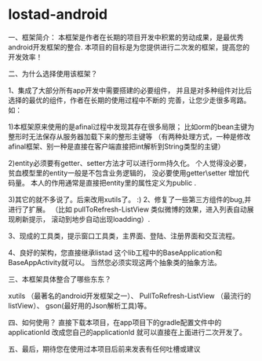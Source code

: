 # lostad-android
一、框架简介： 本框架是作者在长期的项目开发中积累的劳动成果，是最优秀android开发框架的整合. 
本项目的目标是为您提供进行二次发的框架，提高您的开发效率！



二、为什么选择使用该框架？

1、集成了大部分所有app开发中需要搭建的必要组件，
并且是对多种组件对比后选择的最优的组件，作者在长期的使用过程中不断的 完善，让您少走很多弯路。 
如：

1)本框架原来使用的是afinal过程中发现其存在很多局限；
比如orm的bean主键为整形时无法保存从服务器加载下来的整形主键等 
（有两种处理方式，一种是修改afinal框架、别一种是直接在客户端直接把int解析到String类型的主键）


2)entity必须要有getter、setter方法才可以进行orm持久化。 个人觉得没必要，贫血模型里的entity一般是不包含业务逻辑的，
没必要使用getter\setter 增加代码量。 本人的作用通常是直接把entity里的属性定义为public . 


3)其它的就不多说了。后来改用xutils了。 :) 2、修复了一些第三方组件的bug,并进行了扩展。
（比如 pullToRefresh-ListView 类似微博的效果，进入列表自动展现刷新提示， 滚动到地步自动出现loadding）. 


3、现成的工具类，提示窗口工具类，主界面、登陆、注册界面和交互流程。


4、良好的架构，您直接继承listad 这个lib工程中的BaseApplication和BaseAppActivity就可以。
当然您必须实现这两个抽象类的抽象方法。


三、本框架具体整合了哪些东东？


xutils （最著名的android开发框架之一）、
PullToRefresh-ListView （最流行的listView）、
gson(最好用的Json解析工具)等。

四、如何使用？ 直接下载本项目，在app项目下的gradle配置文件中的 applicationId 改成您自己的applicationId 
就可以直接在上面进行二次开发了。


五、最后，期待您在使用过本项目后前来发表有任何吐槽或建议
